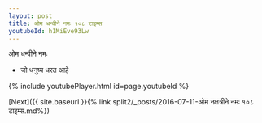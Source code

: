```yaml
---
layout: post
title: ओम धन्वीने नमः १०८ टाइम्स
youtubeId: h1MiEve93Lw
---
```

 
 
 ओम धन्वीने नमः  
 
 -  जो धनुष्य धरत आहे 
 
  
 
  
 
 
 
 
 
 


{% include youtubePlayer.html id=page.youtubeId %}
 
[Next]({{ site.baseurl }}{% link  split2/_posts/2016-07-11-ओम नक्षत्रीने नमः १०८ टाइम्स.md%})
 
